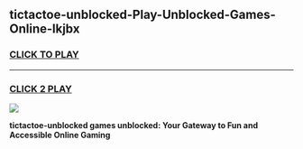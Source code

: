 
## tictactoe-unblocked-Play-Unblocked-Games-Online-lkjbx
<h3>
<a href="https://premium76.site?title=tictactoe-unblocked&ref=25A">CLICK TO PLAY</a></h3>
<hr>

<h3>
<a href="https://premium76.site?title=tictactoe-unblocked&ref=25A">CLICK 2 PLAY</a>
  
</h3>

<a href="https://premium76.site?title=tictactoe-unblocked&ref=25A"><img src="https://clearcache.store/games.png"></a>


**tictactoe-unblocked games unblocked: Your Gateway to Fun and Accessible Online Gaming**
